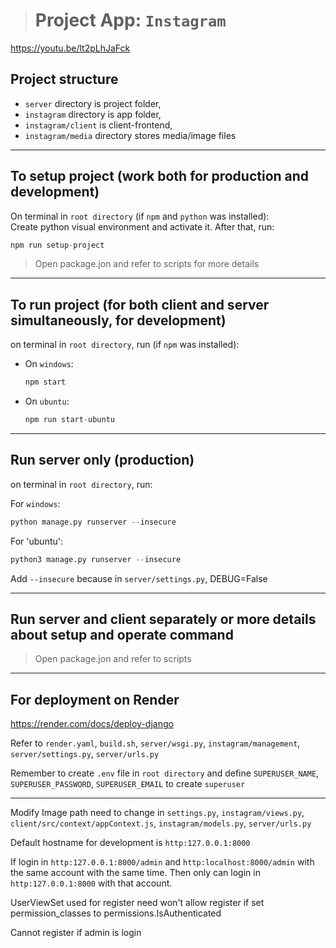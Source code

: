 > # Project App: `Instagram`

https://youtu.be/lt2pLhJaFck

## Project structure

- `server` directory is project folder,   
- `instagram` directory is app folder,   
- `instagram/client` is client-frontend,   
- `instagram/media` directory stores media/image files  

________________
## To setup project (work both for production and development)  
  
On terminal in `root directory` (if `npm` and `python` was installed):  
Create python visual environment and activate it. After that, run:  


```js
npm run setup-project  
```
> Open package.jon and refer to scripts for more details
________________
## To run project (for both client and server simultaneously, for development)  

on terminal in `root directory`, run (if `npm` was installed):  

- On `windows`:
    ```js
    npm start
    ```

- On `ubuntu`:
    ```js
    npm run start-ubuntu
    ```
________________
## Run server only (production)

on terminal in `root directory`, run:  

For `windows`:  
```py
python manage.py runserver --insecure
```

For 'ubuntu':

```py
python3 manage.py runserver --insecure
```
Add `--insecure` because in `server/settings.py`, DEBUG=False

________________
## Run server and client separately or more details about setup and operate command

> Open package.jon and refer to scripts


________________
## For deployment on Render

https://render.com/docs/deploy-django

Refer to `render.yaml`, `build.sh`, `server/wsgi.py`, `instagram/management`, `server/settings.py`, `server/urls.py`

Remember to create `.env` file in `root directory` and define `SUPERUSER_NAME`, `SUPERUSER_PASSWORD`, `SUPERUSER_EMAIL` to create `superuser`  

_________

Modify Image path need to change in `settings.py`, `instagram/views.py`, `client/src/context/appContext.js`, `instagram/models.py`, `server/urls.py`  

  
Default hostname for development is `http:127.0.0.1:8000`  

If login in `http:127.0.0.1:8000/admin` and `http:localhost:8000/admin` with the same account with the same time. Then only can login in `http:127.0.0.1:8000` with that account.  

UserViewSet used for register need won't allow register if set permission_classes to permissions.IsAuthenticated  

Cannot register if admin is login  


